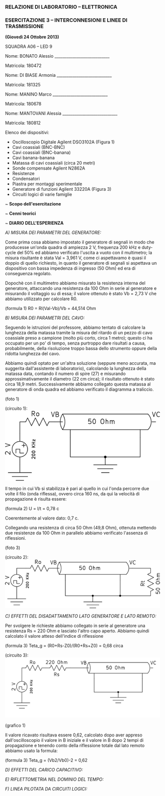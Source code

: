 ### RELAZIONE DI LABORATORIO – ELETTRONICA
### ESERCITAZIONE 3 – INTERCONNESIONI E LINEE DI TRASMISSIONE 
**(Giovedì 24 Ottobre 2013)**

SQUADRA A06  – LED 9

Nome:		 BONATO Alessio		____________________________

Matricola:		180472

Nome:		 DI BIASE Armonia	____________________________

Matricola:		181325

Nome: 		 MANINO Marco		____________________________

Matricola:		180678

Nome:	  	 MANTOVANI Alessia	____________________________

Matricola:		180812

Elenco dei dispositivi:
	
- Oscilloscopio Digitale Agilent DSO3102A  (Figura 1)
- Cavi coassiali (BNC-BNC)
- Cavi coassiali (BNC-banana)
- Cavi banana-banana
- Matassa di cavi coassiali (circa 20 metri)
- Sonde compensate Agilent N2862A
- Resistenze
- Condensatori
- Piastra per montaggi sperimentale 
- Generatore di funzioni Agilent 33220A (Figura 3)
- Circuiti logici di varie famiglie


~ **Scopo dell'esercitazione**

~ **Cenni teorici**




~ **DIARIO DELL'ESPERIENZA**

*A) MISURA DEI PARAMETRI DEL GENERATORE:*

Come prima cosa abbiamo impostato il generatore di segnali in modo che producesse un'onda quadra di ampiezza 2 V, frequenza 200 kHz e duty-cycle del 50% ed abbiamo verificato l'uscita a vuoto con il multimetro; la misura risultante è stata Val = 3,961 V, come ci aspettavamo è quasi il doppio di quello richiesto, in quanto il generatore di segnali si aspettava un dispositivo con bassa impedenza di ingresso (50 Ohm) ed era di conseguenza regolato.

Dopochè con il multimetro abbiamo misurato la resistenza interna del generatore, attaccando una resistenza da 100 Ohm in serie al generatore e misurando il voltaggio su di essa; il valore ottenuto è stato Vb = 2,73 V che abbiamo utilizzato per calcolare R0.

(formula 1)    R0 = Rl(Val-Vb)/Vb = 44,514 Ohm


*B) MISURA DEI PARAMETRI DEL CAVO:*

Seguendo le istruzioni del professore, abbiamo tentato di calcolare la lunghezza della matassa tramite la misura del ritardo di un pezzo di cavo coassiale preso a campione (molto più corto, circa 1 metro); questo ci ha occupato per un po' di tempo, senza purtroppo dare risultati a causa, probabilmente, della risoluzione troppo bassa dello strumento oppure della ridotta lunghezza del cavo. 

Abbiamo quindi optato per un'altra soluzione (seppure meno accurata, ma suggerita dall'assistente di laboratorio), calcolando la lunghezza della matassa data, contando il numero di spire (27) e misurando approssimativamente il diametro (22 cm circa); il risultato ottenuto è stato circa 18,9 metri.
Successivamente abbiamo collegato questa matassa al generatore di onda quadra ed abbiamo verificato il diagramma a traliccio. 

(foto 1) 

(circuito 1): ![alt text](../Schemi/Lab3/circuito_1.png "f")

Il tempo in cui Vb si stabilizza è pari al quello in cui l'onda percorre due volte il filo (onda riflessa), ovvero circa 160 ns, da quì la velocità di propagazione è risulta essere: 

(formula 2)    U = l/t = 0,78 c

Coerentemente al valore dato: 0,7 c.

Collegando una resistenza di circa 50 Ohm (49,8 Ohm), ottenuta mettendo due resistenze da 100 Ohm in parallelo  abbiamo verificato l'assenza di riflessioni.

(foto 3) 

(circuito 2): ![alt text](../Schemi/Lab3/circuito_2.png "f")


*C) EFFETTI DEL DISADATTAMENTO LATO GENERATORE E LATO REMOTO:*

Per svolgere le richieste abbiamo collegato in serie al generatore una resistenza Rs = 220 Ohm e lasciato l'altro capo aperto.
Abbiamo quindi calcolato il valore atteso dell'indice di riflessione 

(formula 3) Teta_g = (R0+Rs-Z0)/(R0+Rs+Z0) = 0,68 circa 

(circuito 3): ![alt text](../Schemi/Lab3/circuito_3.png "f")

(grafico 1)

Il valore ricavato risultava essere 0,62, calcolato dopo aver appreso dall'oscilloscopio il valore in B iniziale e il valore in B dopo 2 tempi di propagazione e tenendo conto della riflessione totale dal lato remoto abbiamo usato la formula:

(formula 3)   Teta_g = (Vb2/Vb0)-2 = 0,62


*D) EFFETTI DEL CARICO CAPACITIVO:*

*E) RIFLETTOMETRIA NEL DOMINIO DEL TEMPO:*

*F) LINEA PILOTATA DA CIRCUITI LOGICI:*









